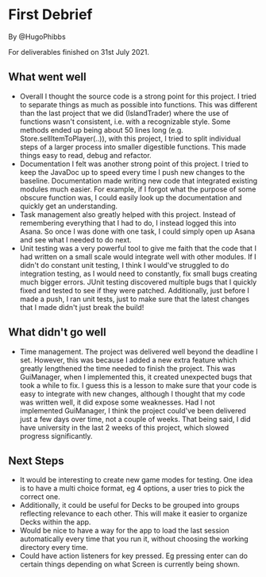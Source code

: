 # First Debrief

By @HugoPhibbs

For deliverables finished on 31st July 2021.

## What went well

- Overall I thought the source code is a strong point for this project. I tried to separate things as much as possible into functions. This was different than the last project that we did (IslandTrader) where the use of functions wasn't consistent, i.e. with a recognizable style. Some methods ended up being about 50 lines long (e.g. Store.sellItemToPlayer(..)), with this project, I tried to split individual steps of a larger process into smaller digestible functions. This made things easy to read, debug and refactor.
- Documentation I felt was another strong point of this project. I tried to keep the JavaDoc up to speed every time I push new changes to the baseline. Documentation made writing new code that integrated existing modules much easier. For example, if I forgot what the purpose of some obscure function was, I could easily look up the documentation and quickly get an understanding.
- Task management also greatly helped with this project. Instead of remembering everything that I had to do, I instead logged this into Asana. So once I was done with one task, I could simply open up Asana and see what I needed to do next.
- Unit testing was a very powerful tool to give me faith that the code that I had written on a small scale would integrate well with other modules. If I didn't do constant unit testing, I think I would've struggled to do integration testing, as I would need to constantly, fix small bugs creating much bigger errors. JUnit testing discovered multiple bugs that I quickly fixed and tested to see if they were patched. Additionally, just before I made a push, I ran unit tests, just to make sure that the latest changes that I made didn't just break the build!

## What didn't go well

- Time management. The project was delivered well beyond the deadline I set. However, this was because I added a new extra feature which greatly lengthened the time needed to finish the project. This was GuiManager, when I implemented this, it created unexpected bugs that took a while to fix. I guess this is a lesson to make sure that your code is easy to integrate with new changes, although I thought that my code was written well, it did expose some weaknesses. Had I not implemented GuiManager, I think the project could've been delivered just a few days over time, not a couple of weeks. That being said, I did have university in the last 2 weeks of this project, which slowed progress significantly.

## Next Steps

- It would be interesting to create new game modes for testing. One idea is to have a multi choice format, eg 4 options, a user tries to pick the correct one.
- Additionally, it could be useful for Decks to be grouped into groups reflecting relevance to each other. This will make it easier to organize Decks within the app.
- Would be nice to have a way for the app to load the last session automatically every time that you run it, without choosing the working directory every time.
- Could have action listeners for key pressed. Eg pressing enter can do certain things depending on what Screen is currently being shown.

